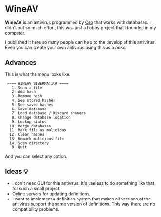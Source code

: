 # WineAV
**WineAV** is an antivirus programmed by [Ciro](https://github.com/CiroZDP) that works with databases.
I didn't put so much effort, this was just a hobby project that I founded in my computer.

I published it here so many people can help to the develop of this antivirus. Even you can create your own antivirus using this as a *base*.

## Advances
This is what the menu looks like:
```
 ==== WINEAV SIBERMATICA ====
   1. Scan a file
   2. Add hash
   3. Remove hash
   4. See stored hashes
   5. See saved hashes
   6. Save database
   7. Load database / Discard changes
   8. Change database location
   9. Lockup status
  10. Merge databases
  11. Mark file as malicious
  12. Clear hashes
  13. Unmark malicious file
  14. Scan directory
   0. Quit
```

And you can select any option.

## Ideas 💡
- I don't need GUI for this antivirus. It's useless to do something like that for such a small project.
- Online servers for updating definitions.
- I want to implement a definition system that makes all versions of the antivirus support the same version of definitions. This way there are no compatibility problems.